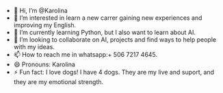 - 👋 Hi, I’m @Karolina
- 👀 I’m interested in learn a new carrer gaining new experiences and improving my English.
- 🌱 I’m currently learning Python, but I also want to learn about AI.
- 💞️ I’m looking to collaborate on AI, projects and find ways to help people with my ideas.
- 📫 How to reach me in whatsapp:+ 506 7217 4645.
- 😄 Pronouns: Karolina
- ⚡ Fun fact: I love dogs! I have 4 dogs. They are my live and suport, and they are my emotional strength.

<!---
Kara1709/Kara1709 is a ✨ special ✨ repository because its `README.md` (this file) appears on your GitHub profile.
You can click the Preview link to take a look at your changes.
--->
